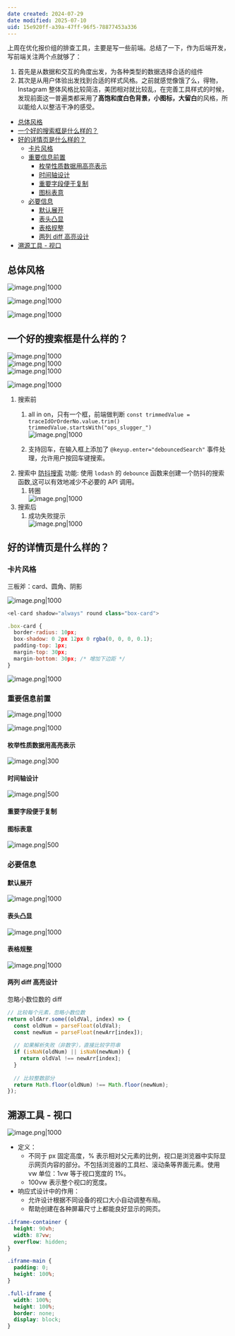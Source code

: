 ```yaml
---
date created: 2024-07-29
date modified: 2025-07-10
uid: 15e920ff-a39a-47ff-96f5-78877453a336
---
```


上周在优化报价组的排查工具，主要是写一些前端。总结了一下，作为后端开发，写前端关注两个点就够了：

1. 首先是从数据和交互的角度出发，为各种类型的数据选择合适的组件
2. 其次是从用户体验出发找到合适的样式风格。之前就感觉像饿了么，得物，Instagram 整体风格比较简洁，美团相对就比较乱，在完善工具样式的时候，发现前面这一普遍类都采用了**高饱和度白色背景，小图标，大留白**的风格，所以能给人以整洁干净的感受。

<!-- more -->

- [总体风格](#%E6%80%BB%E4%BD%93%E9%A3%8E%E6%A0%BC)
- [一个好的搜索框是什么样的？](#%E4%B8%80%E4%B8%AA%E5%A5%BD%E7%9A%84%E6%90%9C%E7%B4%A2%E6%A1%86%E6%98%AF%E4%BB%80%E4%B9%88%E6%A0%B7%E7%9A%84%EF%BC%9F)
- [好的详情页是什么样的？](#%E5%A5%BD%E7%9A%84%E8%AF%A6%E6%83%85%E9%A1%B5%E6%98%AF%E4%BB%80%E4%B9%88%E6%A0%B7%E7%9A%84%EF%BC%9F)
	- [卡片风格](#%E5%8D%A1%E7%89%87%E9%A3%8E%E6%A0%BC)
	- [重要信息前置](#%E9%87%8D%E8%A6%81%E4%BF%A1%E6%81%AF%E5%89%8D%E7%BD%AE)
		- [枚举性质数据用高亮表示](#%E6%9E%9A%E4%B8%BE%E6%80%A7%E8%B4%A8%E6%95%B0%E6%8D%AE%E7%94%A8%E9%AB%98%E4%BA%AE%E8%A1%A8%E7%A4%BA)
		- [时间轴设计](#%E6%97%B6%E9%97%B4%E8%BD%B4%E8%AE%BE%E8%AE%A1)
		- [重要字段便于复制](#%E9%87%8D%E8%A6%81%E5%AD%97%E6%AE%B5%E4%BE%BF%E4%BA%8E%E5%A4%8D%E5%88%B6)
		- [图标表意](#%E5%9B%BE%E6%A0%87%E8%A1%A8%E6%84%8F)
	- [必要信息](#%E5%BF%85%E8%A6%81%E4%BF%A1%E6%81%AF)
		- [默认展开](#%E9%BB%98%E8%AE%A4%E5%B1%95%E5%BC%80)
		- [表头凸显](#%E8%A1%A8%E5%A4%B4%E5%87%B8%E6%98%BE)
		- [表格规整](#%E8%A1%A8%E6%A0%BC%E8%A7%84%E6%95%B4)
		- [两列 diff 高亮设计](#%E4%B8%A4%E5%88%97%20diff%20%E9%AB%98%E4%BA%AE%E8%AE%BE%E8%AE%A1)
- [溯源工具 - 视口](#%E6%BA%AF%E6%BA%90%E5%B7%A5%E5%85%B7%20-%20%E8%A7%86%E5%8F%A3)

## 总体风格

![image.png|1000](https://imagehosting4picgo.oss-cn-beijing.aliyuncs.com/imagehosting/fix-dir%2Fpicgo%2Fpicgo-clipboard-images%2F2024%2F07%2F18%2F20-41-15-68faf1a7ec15e6e86680bc2d8432b3fd-20240718204114-c50473.png)

![image.png|1000](https://imagehosting4picgo.oss-cn-beijing.aliyuncs.com/imagehosting/fix-dir%2Fpicgo%2Fpicgo-clipboard-images%2F2024%2F07%2F18%2F20-40-11-836eae405e4cb42d05ec2e43f64dd99c-20240718204010-ab86f4.png)

![image.png|1000](https://imagehosting4picgo.oss-cn-beijing.aliyuncs.com/imagehosting/fix-dir%2Fpicgo%2Fpicgo-clipboard-images%2F2024%2F07%2F18%2F20-29-41-7a5cdea97fdc5926f4fe42241d7c9758-20240718202939-98d492.png)

## 一个好的搜索框是什么样的？

![image.png|1000](https://imagehosting4picgo.oss-cn-beijing.aliyuncs.com/imagehosting/fix-dir%2Fpicgo%2Fpicgo-clipboard-images%2F2024%2F07%2F18%2F20-43-37-7aa750c4886e7a8a4a3697437a684833-20240718204336-76d847.png)  
![image.png|1000](https://imagehosting4picgo.oss-cn-beijing.aliyuncs.com/imagehosting/fix-dir%2Fpicgo%2Fpicgo-clipboard-images%2F2024%2F07%2F18%2F20-43-51-5c383e9625d96348af3f91ce9973ccaf-20240718204351-96793d.png)  
![image.png|1000](https://imagehosting4picgo.oss-cn-beijing.aliyuncs.com/imagehosting/fix-dir%2Fpicgo%2Fpicgo-clipboard-images%2F2024%2F07%2F18%2F22-49-47-2c97155760b34719278f2ecef19bef6e-20240718224946-ecf14e.png)

![image.png|1000](https://imagehosting4picgo.oss-cn-beijing.aliyuncs.com/imagehosting/fix-dir%2Fpicgo%2Fpicgo-clipboard-images%2F2024%2F07%2F18%2F20-31-24-0be3e213b255199785b167ee1dbbdbe7-20240718203123-6dbb41.png)

1. 搜索前
	1. all in on，只有一个框，前端做判断 `const trimmedValue = traceIdOrOrderNo.value.trim()` `trimmedValue.startsWith("ops_slugger_")`  
![image.png|1000](https://imagehosting4picgo.oss-cn-beijing.aliyuncs.com/imagehosting/fix-dir%2Fpicgo%2Fpicgo-clipboard-images%2F2024%2F07%2F25%2F22-20-00-6597385ff758caea268cc7b675c4a955-20240725221959-a6f594.png)

	2. 支持回车，在输入框上添加了 `@keyup.enter="debouncedSearch"` 事件处理，允许用户按回车键搜索。
2. 搜索中 [防抖搜索](防抖搜索.md) 功能: 使用 `lodash` 的 `debounce` 函数来创建一个防抖的搜索函数,这可以有效地减少不必要的 API 调用。
	1. 转圈  
![image.png|1000](https://imagehosting4picgo.oss-cn-beijing.aliyuncs.com/imagehosting/fix-dir%2Fpicgo%2Fpicgo-clipboard-images%2F2024%2F07%2F18%2F20-50-07-b1fa58d410b0283a972225878f32fca3-20240718205007-aaa148.png)
3. 搜索后
	1. 成功失败提示  
![image.png|1000](https://imagehosting4picgo.oss-cn-beijing.aliyuncs.com/imagehosting/fix-dir%2Fpicgo%2Fpicgo-clipboard-images%2F2024%2F07%2F18%2F20-50-33-d7ba3cb770080d4bdbb1c57898462122-20240718205032-1979b4.png)

## 好的详情页是什么样的？

### 卡片风格

三板斧：card、圆角、阴影

![image.png|1000](https://imagehosting4picgo.oss-cn-beijing.aliyuncs.com/imagehosting/fix-dir%2Fpicgo%2Fpicgo-clipboard-images%2F2024%2F07%2F18%2F21-01-48-7928d67174e928f47725ae7cc167f4aa-20240718210147-c5808b.png)

```js
<el-card shadow="always" round class="box-card">

.box-card {  
  border-radius: 10px;  
  box-shadow: 0 2px 12px 0 rgba(0, 0, 0, 0.1);  
  padding-top: 1px;  
  margin-top: 30px;  
  margin-bottom: 30px; /* 增加下边距 */
}
```

![image.png|1000](https://imagehosting4picgo.oss-cn-beijing.aliyuncs.com/imagehosting/fix-dir%2Fpicgo%2Fpicgo-clipboard-images%2F2024%2F07%2F18%2F20-57-31-46c877dbd4f9b63289c0c66010ab67b7-20240718205730-91247b.png)

### 重要信息前置

![image.png|1000](https://imagehosting4picgo.oss-cn-beijing.aliyuncs.com/imagehosting/fix-dir%2Fpicgo%2Fpicgo-clipboard-images%2F2024%2F07%2F18%2F20-55-34-1596ccda367a13aa4cbd98c9fe9517d2-20240718205534-71dc55.png)

![image.png|1000](https://imagehosting4picgo.oss-cn-beijing.aliyuncs.com/imagehosting/fix-dir%2Fpicgo%2Fpicgo-clipboard-images%2F2024%2F07%2F18%2F20-54-26-ed21462953a2f844ba6bf8b6d1e81c04-20240718205425-7339de.png)

#### 枚举性质数据用高亮表示

![image.png|300](https://imagehosting4picgo.oss-cn-beijing.aliyuncs.com/imagehosting/fix-dir%2Fpicgo%2Fpicgo-clipboard-images%2F2024%2F07%2F18%2F21-11-26-58a150f03afcf8c747139315ef229e10-20240718211126-a63a24.png)

#### 时间轴设计

![image.png|500](https://imagehosting4picgo.oss-cn-beijing.aliyuncs.com/imagehosting/fix-dir%2Fpicgo%2Fpicgo-clipboard-images%2F2024%2F07%2F18%2F21-11-41-f4a089ff3005012351271f4460efc432-20240718211140-16a08f.png)

#### 重要字段便于复制

#### 图标表意

![image.png|500](https://imagehosting4picgo.oss-cn-beijing.aliyuncs.com/imagehosting/fix-dir%2Fpicgo%2Fpicgo-clipboard-images%2F2024%2F07%2F18%2F21-12-02-6912fe52ab2f36fb92bb81948f046358-20240718211202-750a78.png)

### 必要信息

#### 默认展开

![image.png|1000](https://imagehosting4picgo.oss-cn-beijing.aliyuncs.com/imagehosting/fix-dir%2Fpicgo%2Fpicgo-clipboard-images%2F2024%2F07%2F18%2F20-55-34-1596ccda367a13aa4cbd98c9fe9517d2-20240718205534-71dc55.png)

#### 表头凸显

![image.png|1000](https://imagehosting4picgo.oss-cn-beijing.aliyuncs.com/imagehosting/fix-dir%2Fpicgo%2Fpicgo-clipboard-images%2F2024%2F07%2F18%2F20-55-15-8c5c42fb22ef666f36e5e0803594f2bb-20240718205514-6053c3.png)

#### 表格规整

![image.png|1000](https://imagehosting4picgo.oss-cn-beijing.aliyuncs.com/imagehosting/fix-dir%2Fpicgo%2Fpicgo-clipboard-images%2F2024%2F07%2F18%2F21-08-06-a0176b1472cfeb78420aa954b4608924-20240718210805-c64bcd.png)

#### 两列 diff 高亮设计

忽略小数位数的 diff

```js
// 比较每个元素，忽略小数位数  
return oldArr.some((oldVal, index) => {  
  const oldNum = parseFloat(oldVal);  
  const newNum = parseFloat(newArr[index]);  
  
  // 如果解析失败（非数字），直接比较字符串  
  if (isNaN(oldNum) || isNaN(newNum)) {  
    return oldVal !== newArr[index];  
  }  
  
  // 比较整数部分  
  return Math.floor(oldNum) !== Math.floor(newNum);  
});
```

## 溯源工具 - 视口

![image.png|1000](https://imagehosting4picgo.oss-cn-beijing.aliyuncs.com/imagehosting/fix-dir%2Fpicgo%2Fpicgo-clipboard-images%2F2024%2F07%2F19%2F15-02-47-ff7821ba74995e70a0cd5e18c6b404be-20240719150245-90ac8d.png)

- 定义：
    - 不同于 px 固定高度，% 表示相对父元素的比例，视口是浏览器中实际显示网页内容的部分。不包括浏览器的工具栏、滚动条等界面元素。使用 vw 单位：1vw 等于视口宽度的 1%。
    - 100vw 表示整个视口的宽度。
- 响应式设计中的作用：
    - 允许设计根据不同设备的视口大小自动调整布局。
    - 帮助创建在各种屏幕尺寸上都能良好显示的网页。

```css
.iframe-container {
  height: 90vh;
  width: 87vw; 
  overflow: hidden; 
}

.iframe-main {
  padding: 0; 
  height: 100%;
}

.full-iframe {
  width: 100%;
  height: 100%;
  border: none; 
  display: block; 
}
```
